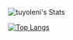 ![tuyoleni's Stats](https://github-readme-stats.vercel.app/api?username=tuyoleni&theme=default&show_icons=true&hide_border=true&count_private=false)

[![Top Langs](https://github-readme-stats.vercel.app/api/top-langs/?username=tuyoleni&layout=compact&theme=vision-friendly-dark&bg_color=00000000&hide_border=true)](https://github.com/anuraghazra/github-readme-stats)


